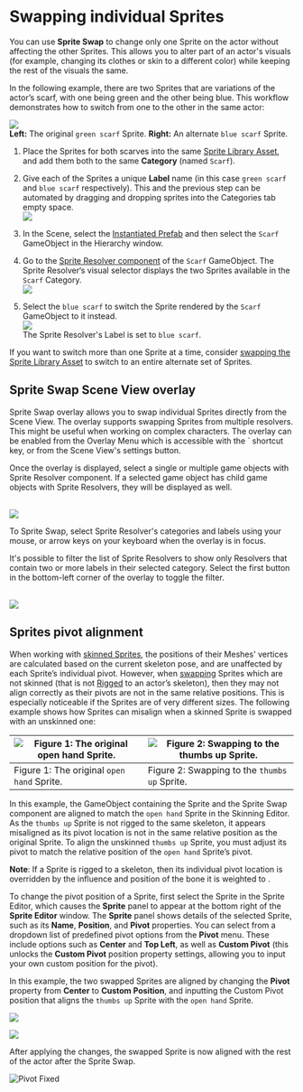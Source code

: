 # Swapping individual Sprites
You can use __Sprite Swap__ to change only one Sprite on the actor without affecting the other Sprites. This allows you to alter part of an actor's visuals (for example, changing its clothes or skin to a different color) while keeping the rest of the visuals the same.

In the following example, there are two Sprites that are variations of the actor’s scarf, with one being green and the other being blue. This workflow demonstrates how to switch from one to the other in the same actor:

![](images/bothscarves.png)<br/>__Left:__ The original `green scarf` Sprite. __Right:__ An alternate `blue scarf` Sprite.

1. Place the Sprites for both scarves into the same [Sprite Library Asset](SL-Asset.md), and add them both to the same **Category** (named `Scarf`).

2. Give each of the Sprites a unique __Label__ name (in this case `green scarf` and `blue scarf` respectively).
   This and the previous step can be automated by dragging and dropping sprites into the Categories tab empty space.
   <br/>![](images/2d-anim-change-parts-SLAsset.png)

3. In the Scene, select the [Instantiated Prefab](https://docs.unity3d.com/Manual/InstantiatingPrefabs.html) and then select the `Scarf` GameObject in the Hierarchy window.

4. Go to the [Sprite Resolver component](SL-Resolver.md) of the `Scarf` GameObject. The Sprite Resolver‘s visual selector displays the two Sprites available in the `Scarf` Category.<br/>![](images/2d-anim-change-parts-select-green.png)

5. Select the `blue scarf` to switch the Sprite rendered by the `Scarf` GameObject to it instead.<br/>![](images/2d-anim-change-parts-select-blue.png)<br/>The Sprite Resolver's Label is set to `blue scarf`.

If you want to switch more than one Sprite at a time, consider [swapping the Sprite Library Asset](SLASwap.md) to switch to an entire alternate set of Sprites.

## Sprite Swap Scene View overlay
Sprite Swap overlay allows you to swap individual Sprites directly from the Scene View. The overlay supports swapping Sprites from multiple resolvers. This might be useful when working on complex characters.
The overlay can be enabled from the Overlay Menu which is accessible with the ` shortcut key, or from the Scene View's settings button.

Once the overlay is displayed, select a single or multiple game objects with Sprite Resolver component. If a selected game object has child game objects with Sprite Resolvers, they will be displayed as well.

<br/>![](images/2D-animation-SResolver-overlay.png)

To Sprite Swap, select Sprite Resolver's categories and labels using your mouse, or arrow keys on your keyboard when the overlay is in focus.

It's possible to filter the list of Sprite Resolvers to show only Resolvers that contain two or more labels in their selected category. Select the first button in the bottom-left corner of the overlay to toggle the filter.

<br/>![](images/2D-animation-SResolver-overlay-filter.png)

## Sprites pivot alignment
When working with [skinned Sprites](SkinningEditor.md), the positions of their Meshes' vertices are calculated based on the current skeleton pose, and are unaffected by each Sprite’s individual pivot. However, when [swapping](SpriteSwapIntro.md) Sprites which are not skinned (that is not [Rigged](SkinEdToolsShortcuts.md#bone-tools) to an actor’s skeleton), then they may not align correctly as their pivots are not in the same relative positions. This is especially noticeable if the Sprites are of very different sizes. The following example shows how Sprites can misalign when a skinned Sprite is swapped with an unskinned one:

| ![Figure 1: The original `open hand` Sprite.](images/Pivot_Scene_OpenHand.png) | ![Figure 2: Swapping to the `thumbs up` Sprite. ](images/Pivot_Scene_GestureOffset.png) |
| ----------------------- | ----------------------- |
| Figure 1: The original `open hand` Sprite. | Figure 2: Swapping to the `thumbs up` Sprite. |

In this example, the GameObject containing the Sprite and the Sprite Swap component are aligned to match the `open hand` Sprite in the Skinning Editor. As the `thumbs up` Sprite is not rigged to the same skeleton, it appears misaligned as its pivot location is not in the same relative position as the original Sprite. To align the unskinned  `thumbs up` Sprite, you must adjust its pivot to match the relative position of the `open hand` Sprite’s pivot.

__Note__: If a Sprite is rigged to a skeleton, then its individual pivot location is overridden by the influence and position of the bone it is weighted to .

To change the pivot position of a Sprite, first select the Sprite in the Sprite Editor, which causes the __Sprite__ panel to appear at the bottom right of the __Sprite Editor__ window. The __Sprite__ panel shows details of the selected Sprite, such as its __Name__, __Position__, and __Pivot__ properties. You can select from a dropdown list of predefined pivot options from the __Pivot__ menu. These include options such as __Center__ and __Top Left__, as well as __Custom Pivot__ (this unlocks the __Custom Pivot__ position property settings, allowing you to input your own custom position for the pivot).

In this example, the two swapped Sprites are aligned by changing the __Pivot__ property from __Center__ to __Custom Position__, and inputting the Custom Pivot position that aligns the `thumbs up` Sprite with the ``open hand`` Sprite.

![](images/Pivot_SpriteEditor_Gesture.png)

![](images/Pivot_SpriteEditor_Fixed.png)

After applying the changes, the swapped Sprite is now aligned with the rest of the actor after the Sprite Swap.

![Pivot Fixed](images/Pivot_Scene_Fixed.png)

